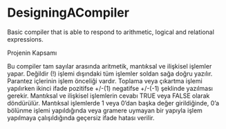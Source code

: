 # DesigningACompiler
Basic compiler that is able to respond to arithmetic, logical and relational expressions. 

Projenin Kapsamı

Bu compiler tam sayılar arasında aritmetik, mantıksal ve ilişkisel işlemler yapar. Değildir (!) işlemi dışındaki tüm işlemler soldan sağa doğru yazılır. Parantez içlerinin işlem önceliği vardır. Toplama veya çıkartma işlemi yapılırken ikinci ifade pozitifse +/-(1) negatifse +/-(-1) şeklinde yazılması gerekir. Mantıksal ve ilişkisel işlemlerin cevabı TRUE veya FALSE olarak döndürülür. Mantıksal işlemlerde 1 veya 0’dan başka değer girildiğinde,  0’a bölünme işlemi yapıldığında veya gramere uymayan bir yapıyla işlem yapılmaya çalışıldığında geçersiz ifade hatası verilir.

